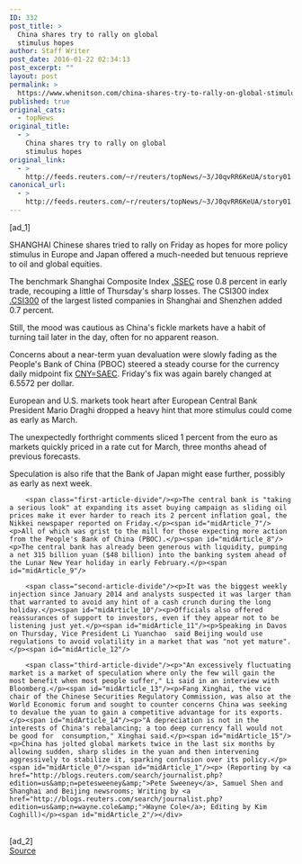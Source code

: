 ```yaml
---
ID: 332
post_title: >
  China shares try to rally on global
  stimulus hopes
author: Staff Writer
post_date: 2016-01-22 02:34:13
post_excerpt: ""
layout: post
permalink: >
  https://www.whenitson.com/china-shares-try-to-rally-on-global-stimulus-hopes/
published: true
original_cats:
  - topNews
original_title:
  - >
    China shares try to rally on global
    stimulus hopes
original_link:
  - >
    http://feeds.reuters.com/~r/reuters/topNews/~3/J0qvRR6KeUA/story01.htm
canonical_url:
  - >
    http://feeds.reuters.com/~r/reuters/topNews/~3/J0qvRR6KeUA/story01.htm
---
```

 [ad_1]
<br><div id="articleText">
<span id="midArticle_start"/>

<span class="focusParagraph" readability="3"><p><span class="articleLocation">SHANGHAI</span> Chinese shares tried to rally on Friday as hopes for more policy stimulus in Europe and Japan offered a much-needed but tenuous reprieve to oil and global equities.</p></span><span id="midArticle_0"/><p>The benchmark Shanghai Composite Index <a href="http://www.reuters.com/finance/markets/index?symbol=cn%21SHI">.SSEC</a> rose 0.8 percent in early trade, recouping a little of Thursday's sharp losses. The CSI300 index <a href="http://www.reuters.com/finance/markets/index?symbol=CN%21SZ300">.CSI300</a> of the largest listed companies in Shanghai and Shenzhen added 0.7 percent.</p><span id="midArticle_1"/><p>Still, the mood was cautious as China's fickle markets have a habit of turning tail later in the day, often for no apparent reason.</p><span id="midArticle_2"/><p>Concerns about a near-term yuan devaluation were slowly fading as the People's Bank of China (PBOC) steered a steady course for the currency daily midpoint fix <a href="http://www.reuters.com/finance/currencies/quote?srcCurr=CNY&amp;destCurr=USD">CNY=SAEC</a>. Friday's fix was again barely changed at 6.5572 per dollar.</p><span id="midArticle_3"/><p>European and U.S. markets took heart after European Central Bank President Mario Draghi dropped a heavy hint that more stimulus could come as early as March.</p><span id="midArticle_4"/><p>The unexpectedly forthright comments sliced 1 percent from the euro as markets quickly priced in a rate cut for March, three months ahead of previous forecasts.</p><span id="midArticle_5"/><p>Speculation is also rife that the Bank of Japan might ease  further, possibly as early as next week. </p><span id="midArticle_6"/>
        
        <span class="first-article-divide"/><p>The central bank is "taking a serious look" at expanding its asset buying campaign as sliding oil prices make it ever harder to reach its 2 percent inflation goal, the Nikkei newspaper reported on Friday.</p><span id="midArticle_7"/><p>All of which was grist to the mill for those expecting more action from the People's Bank of China (PBOC).</p><span id="midArticle_8"/><p>The central bank has already been generous with liquidity, pumping a net 315 billion yuan ($48 billion) into the banking system ahead of the Lunar New Year holiday in early February.</p><span id="midArticle_9"/>
        
        <span class="second-article-divide"/><p>It was the biggest weekly injection since January 2014 and analysts suspected it was larger than that warranted to avoid any hint of a cash crunch during the long holiday.</p><span id="midArticle_10"/><p>Officials also offered reassurances of support to investors, even if they appear not to be listening just yet.</p><span id="midArticle_11"/><p>Speaking in Davos on Thursday, Vice President Li Yuanchao  said Beijing would use regulations to avoid volatility in a market that was "not yet mature".</p><span id="midArticle_12"/>
        
        <span class="third-article-divide"/><p>"An excessively fluctuating market is a market of speculation where only the few will gain the most benefit when most people suffer," Li said in an interview with Bloomberg.</p><span id="midArticle_13"/><p>Fang Xinghai, the vice chair of the Chinese Securities Regulatory Commission, was also at the World Economic forum and sought to counter concerns China was seeking to devalue the yuan to gain a competitive advantage for its exports.</p><span id="midArticle_14"/><p>"A depreciation is not in the interests of China's rebalancing; a too deep currency fall would not be good for  consumption," Xinghai said.</p><span id="midArticle_15"/><p>China has jolted global markets twice in the last six months by allowing sudden, sharp slides in the yuan and then intervening aggressively to stabilize it, sparking confusion over its policy.</p><span id="midArticle_0"/><span id="midArticle_1"/><p> (Reporting by <a href="http://blogs.reuters.com/search/journalist.php?edition=us&amp;n=petesweeney&amp;">Pete Sweeney</a>, Samuel Shen and Shanghai and Beijing newsrooms; Writing by <a href="http://blogs.reuters.com/search/journalist.php?edition=us&amp;n=wayne.cole&amp;">Wayne Cole</a>; Editing by Kim Coghill)</p><span id="midArticle_2"/></div>
<br>[ad_2]
<br><a href="http://feeds.reuters.com/~r/reuters/topNews/~3/J0qvRR6KeUA/story01.htm">Source </a>
